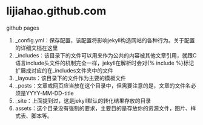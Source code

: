 # lijiahao.github.com
github pages

1. _config.yml：保存配置，该配置将影响jekyll构造网站的各种行为。关于配置的详细文档在这里
2. _includes：该目录下的文件可以用来作为公共的内容被其他文章引用，就跟C语言include头文件的机制完全一样，jekyll在解析时会对{% include %}标记扩展成对应的在_includes文件夹中的文件
3. _layouts：该目录下的文件作为主要的模板文件
4. _posts：文章或网页应当放在这个目录中，但需要注意的是，文章的文件名必须是YYYY-MM-DD-title
5. _site：上面提到过，这是jekyll默认的转化结果存放的目录
6. assets：这个目录没有强制的要求，主要目的是存放你的资源文件，图片、样式表、脚本等。
